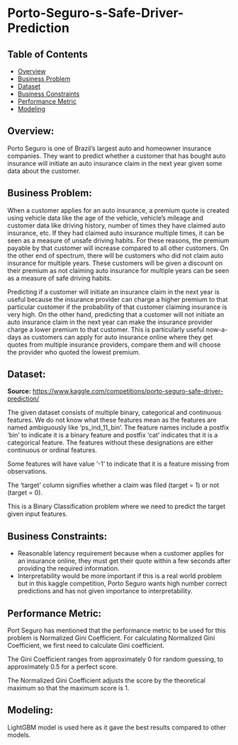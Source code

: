 # Porto-Seguro-s-Safe-Driver-Prediction

## Table of Contents
-  [Overview](#overview)
- [Business Problem](#business-problem)
- [Dataset](#dataset)
- [Business Constraints](#business-constraints)
- [Performance Metric](#performance-metric)
- [Modeling](#modeling)


## Overview:

  Porto Seguro is one of Brazil’s largest auto and homeowner insurance companies. They want to predict whether a customer that has bought auto insurance will initiate an auto insurance claim in the next year given some data about the customer.
  
## Business Problem:

<p> When a customer applies for an auto insurance, a premium quote is created using vehicle data like the age of the vehicle, vehicle’s mileage and customer data like driving history, number of times they have claimed auto insurance, etc. If they had claimed auto insurance multiple times, it can be seen as a measure of unsafe driving habits. For these reasons, the premium payable by that customer will increase compared to all other customers. On the other end of spectrum, there will be customers who did not claim auto insurance for multiple years. These customers will be given a discount on their premium as not claiming auto insurance for multiple years can be seen as a measure of safe driving habits.  </p>

<p>Predicting if a customer will initiate an insurance claim in the next year is useful because the insurance provider can charge a higher premium to that particular customer if the probability of that customer claiming insurance is very high. On the other hand, predicting that a customer will not initiate an auto insurance claim in the next year can make the insurance provider charge a lower premium to that customer. This is particularly useful now-a-days as customers can apply for auto insurance online where they get quotes from multiple insurance providers, compare them and will choose the provider who quoted the lowest premium. </p>

## Dataset:
**Source:** https://www.kaggle.com/competitions/porto-seguro-safe-driver-prediction/
	<p> The given dataset consists of multiple binary, categorical and continuous features. We do not know what these features mean as the features are named ambiguously like ‘ps_ind_11_bin’. The feature names include a postfix ‘bin’ to indicate it is a binary feature and postfix ‘cat’ indicates that it is a categorical feature. The features without these designations are either continuous or ordinal features. </p>
  
 <p> Some features will have value ‘-1’ to indicate that it is a feature missing from observations.	</p>
 <p> The ‘target’ column signifies whether a claim was filed (target = 1) or not (target = 0). </p>
 <p>This is a Binary Classification problem where we need to predict the target given input features. </p>

## Business Constraints:
- Reasonable latency requirement because when a customer applies for an insurance online, they must get their quote within a few seconds after providing the required information.
- Interpretability would be more important if this is a real world problem but in this kaggle competition, Porto Seguro wants high number correct predictions and has not given importance to interpretability.

## Performance Metric:
<p> Port Seguro has mentioned that the performance metric to be used for this problem is Normalized Gini Coefficient. For calculating Normalized Gini Coefficient, we first need to calculate Gini coefficient. </p>
<p>The Gini Coefficient ranges from approximately 0 for random guessing, to approximately 0.5 for a perfect score. </p>
<p>The Normalized Gini Coefficient adjusts the score by the theoretical maximum so that the maximum score is 1. </p>

## Modeling:
LightGBM model is used here as it gave the best results compared to other models.
